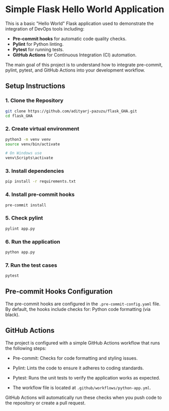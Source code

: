 # Simple Flask Hello World Application

This is a basic "Hello World" Flask application used to demonstrate the integration of DevOps tools including:

- **Pre-commit hooks** for automatic code quality checks.
- **Pylint** for Python linting.
- **Pytest** for running tests.
- **GitHub Actions** for Continuous Integration (CI) automation.

The main goal of this project is to understand how to integrate pre-commit, pylint, pytest, and GitHub Actions into your development workflow.


## Setup Instructions

### 1. Clone the Repository
```bash
git clone https://github.com/adityarj-pazuzu/flask_GHA.git
cd flask_GHA
```

### 2. Create virtual environment
```bash
python3 -m venv venv
source venv/bin/activate

# On Windows use
venv\Scripts\activate
```

### 3. Install dependencies
```bash
pip install -r requirements.txt
```

### 4. Install pre-commit hooks
```bash
pre-commit install
```

### 5. Check pylint
```bash
pylint app.py
```

### 6. Run the application
```bash
python app.py
```

### 7. Run the test cases
```bash
pytest
```

## Pre-commit Hooks Configuration
The pre-commit hooks are configured in the `.pre-commit-config.yaml` file. By default, the hooks include checks for:
Python code formatting (via black).



## GitHub Actions
The project is configured with a simple GitHub Actions workflow that runs the following steps:

- Pre-commit: Checks for code formatting and styling issues.
- Pylint: Lints the code to ensure it adheres to coding standards.
- Pytest: Runs the unit tests to verify the application works as expected.

- The workflow file is located at `.github/workflows/python-app.yml`.

GitHub Actions will automatically run these checks when you push code to the repository or create a pull request.

